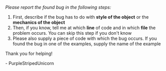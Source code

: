 _Please report the found bug in the following steps:_

1. First, describe if the bug has to do with __style of the object__ or the __mechanics of the object__
2. Then, if you know, tell me at which __line__ of code and in which __file__ the problem occurs. You can skip this step if you don't know
3. Please also supply a piece of code with which the bug occurs. If you found the bug in one of the examples, supply the name of the example

Thank you for helping!

\- PurpleStripedUnicorn
